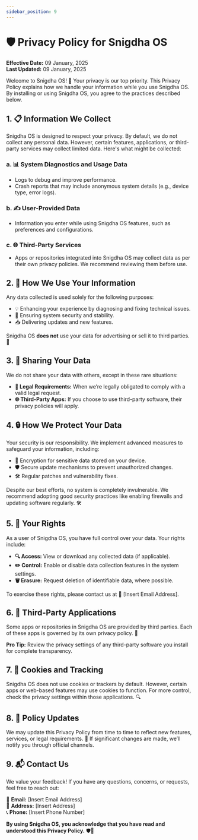 ```yaml
---
sidebar_position: 9
---
```


# 🛡️ Privacy Policy for Snigdha OS

**Effective Date:** 09 January, 2025  
**Last Updated:** 09 January, 2025

Welcome to Snigdha OS! 🌟 Your privacy is our top priority. This Privacy Policy explains how we handle your information while you use Snigdha OS. By installing or using Snigdha OS, you agree to the practices described below.



## 1. 📋 **Information We Collect**

Snigdha OS is designed to respect your privacy. By default, we do not collect any personal data. However, certain features, applications, or third-party services may collect limited data. Here's what might be collected:

### a. 📊 **System Diagnostics and Usage Data**
- Logs to debug and improve performance.
- Crash reports that may include anonymous system details (e.g., device type, error logs).

### b. ✍️ **User-Provided Data**
- Information you enter while using Snigdha OS features, such as preferences and configurations.

### c. 🌐 **Third-Party Services**
- Apps or repositories integrated into Snigdha OS may collect data as per their own privacy policies. We recommend reviewing them before use.



## 2. 🎯 **How We Use Your Information**

Any data collected is used solely for the following purposes:
- 💡 Enhancing your experience by diagnosing and fixing technical issues.
- 🔐 Ensuring system security and stability.
- 📥 Delivering updates and new features.

Snigdha OS **does not** use your data for advertising or sell it to third parties. 🚫



## 3. 🤝 **Sharing Your Data**

We do not share your data with others, except in these rare situations:
- **📜 Legal Requirements:** When we’re legally obligated to comply with a valid legal request.
- **🌐 Third-Party Apps:** If you choose to use third-party software, their privacy policies will apply.



## 4. 🔒 **How We Protect Your Data**

Your security is our responsibility. We implement advanced measures to safeguard your information, including:
- 🔑 Encryption for sensitive data stored on your device.
- 🛡️ Secure update mechanisms to prevent unauthorized changes.
- 🛠️ Regular patches and vulnerability fixes.

Despite our best efforts, no system is completely invulnerable. We recommend adopting good security practices like enabling firewalls and updating software regularly. 🛠️



## 5. 🙌 **Your Rights**

As a user of Snigdha OS, you have full control over your data. Your rights include:
- **🔍 Access:** View or download any collected data (if applicable).  
- **✏️ Control:** Enable or disable data collection features in the system settings.  
- **🗑️ Erasure:** Request deletion of identifiable data, where possible.

To exercise these rights, please contact us at 📧 [Insert Email Address].



## 6. 🧩 **Third-Party Applications**

Some apps or repositories in Snigdha OS are provided by third parties. Each of these apps is governed by its own privacy policy. 📝

**Pro Tip:** Review the privacy settings of any third-party software you install for complete transparency.



## 7. 🍪 **Cookies and Tracking**

Snigdha OS does not use cookies or trackers by default. However, certain apps or web-based features may use cookies to function. For more control, check the privacy settings within those applications. 🔍



## 8. 🔄 **Policy Updates**

We may update this Privacy Policy from time to time to reflect new features, services, or legal requirements. 📢 If significant changes are made, we’ll notify you through official channels.



## 9. 📬 **Contact Us**

We value your feedback! If you have any questions, concerns, or requests, feel free to reach out:  

📧 **Email:** [Insert Email Address]  
📍 **Address:** [Insert Address]  
📞 **Phone:** [Insert Phone Number]  



**By using Snigdha OS, you acknowledge that you have read and understood this Privacy Policy.** 🛡️💙